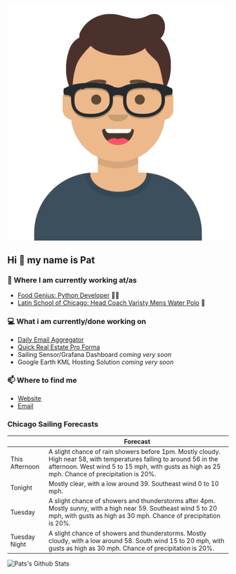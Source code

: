 [![Social banner for p-j-falconer](https://raw.githubusercontent.com/P-J-FALCONER/P-J-FALCONER/master/assets/avataaars.svg)](https://patfalconer.com/)
## Hi :wave: my name is Pat

### 💼 Where I am currently working at/as
- [Food Genius: Python Developer](https://getfoodgenius.com/) 🍔🐍
- [Latin School of Chicago: Head Coach Varisty Mens Water Polo](https://www.latinschool.org/) 🤽


### 💻 What i am currently/done working on
 - [Daily Email Aggregator](https://github.com/P-J-FALCONER/dott_daily_mail)
 - [Quick Real Estate Pro Forma](https://github.com/P-J-FALCONER/henry)
 - Sailing Sensor/Grafana Dashboard *coming very soon*
 - Google Earth KML Hosting Solution *coming very soon*

### 📫 Where to find me
 - [Website](https://patfalconer.com/)
 - [Email](mailto:patrick.j.falconer@gmail.com)


### Chicago Sailing Forecasts
|   | Forecast  |
|---|---|
| This Afternoon | A slight chance of rain showers before 1pm. Mostly cloudy. High near 58, with temperatures falling to around 56 in the afternoon. West wind 5 to 15 mph, with gusts as high as 25 mph. Chance of precipitation is 20%. |
| Tonight | Mostly clear, with a low around 39. Southeast wind 0 to 10 mph. |
| Tuesday | A slight chance of showers and thunderstorms after 4pm. Mostly sunny, with a high near 59. Southeast wind 5 to 20 mph, with gusts as high as 30 mph. Chance of precipitation is 20%. |
| Tuesday Night | A slight chance of showers and thunderstorms. Mostly cloudy, with a low around 58. South wind 15 to 20 mph, with gusts as high as 30 mph. Chance of precipitation is 20%. |

![Pats's Github Stats](https://github-readme-stats.vercel.app/api?username=p-j-falconer&show_icons=true&theme=radical)
